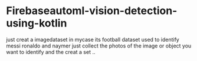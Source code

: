 # Firebaseautoml-vision-detection-using-kotlin
just creat a imagedataset in mycase its football dataset used to identify messi ronaldo and naymer just collect the photos of the image or object you want to identify and the creat a set ..
